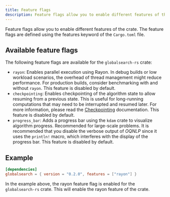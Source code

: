 ```yaml
---
title: Feature flags
description: Feature flags allow you to enable different features of the crate.
---
```


Feature flags allow you to enable different features of the crate. The feature flags are defined
using the features keyword of the `Cargo.toml` file.

## Available feature flags

The following feature flags are available for the `globalsearch-rs` crate:

- `rayon`: Enables parallel execution using Rayon. In debug builds or
  low workload scenarios, the overhead of thread management might reduce performance. For production
  builds, consider benchmarking with and without `rayon`. This feature is disabled by default.
- `checkpointing`: Enables checkpointing of the algorithm state to allow resuming from a previous
  state. This is useful for long-running computations that may need to be interrupted and resumed
  later. For more information, please read the [Checkpointing](../checkpointing) documentation. This
  feature is disabled by default.
- `progress_bar`: Adds a progress bar using the `kdam` crate to visualize algorithm progress.
  Recommended for large-scale problems. It is recommended that you disable the verbose output of
  _OQNLP_ since it uses the `println!` macro, which interferes with the display of the progress bar.
  This feature is disabled by default.

## Example

```toml
[dependencies]
globalsearch = { version = "0.2.0", features = ["rayon"] }
```

In the example above, the rayon feature flag is enabled for the `globalsearch-rs` crate. This will
enable the rayon feature of the crate.
